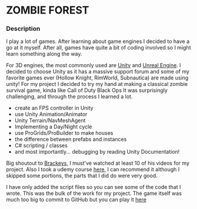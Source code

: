 # ZOMBIE FOREST 

### Description

I play a lot of games. After learning about game engines I decided to have a go at it myself.
After all, games have quite a bit of coding involved so I might learn something along the way.

For 3D engines, the most commonly used are [Unity](https://unity.com/) and [Unreal Engine](https://www.unrealengine.com/en-US/). I decided to choose Unity as it has a massive support forum and some of my favorite games ever (Hollow Knight, RimWorld, Subnautica) are made using unity! 
For my project I decided to try my hand at making a classical zombie survival game, kinda like Call of Duty Black Ops
It was surprisingly challenging, and through the process I learned a lot. 


- create an FPS controller in Unity
- use Unity Animation/Animator
- Unity Terrain/NavMeshAgent
- Implementing a Day/Night cycle
- use ProGrids/ProBuilder to make houses
- the difference between prefabs and instances
- C# scripting / classes
- and most importantly... debugging by reading Unity Documentation!


Big shoutout to [Brackeys](https://www.youtube.com/channel/UCYbK_tjZ2OrIZFBvU6CCMiA), I must've watched at least 10 of his videos for my project. 
Also I took a udemy course [here](https://www.udemy.com/course/unitycourse2/), I can recommend it although I skipped some portions, the parts that I did do were very good.


I have only added the script files so you can see some of the code that I wrote. This was the bulk of the work for my project. The game itself was much too big to commit to GitHub
but you can play it [here](https://reigenatk.itch.io/zombiez)

